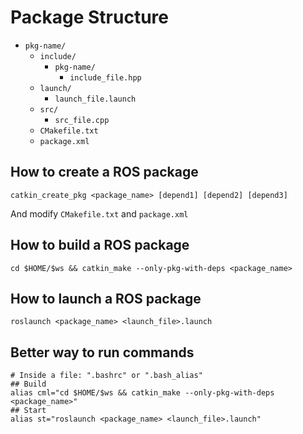 # Package Structure

- `pkg-name/`
  - `include/`
    - `pkg-name/`
      - `include_file.hpp`
  - `launch/`
    - `launch_file.launch`
  - `src/`
    - `src_file.cpp`
  - `CMakefile.txt`
  - `package.xml`

## How to create a ROS package

```shell
catkin_create_pkg <package_name> [depend1] [depend2] [depend3]
```

And modify `CMakefile.txt` and `package.xml`

## How to build a ROS package

```shell
cd $HOME/$ws && catkin_make --only-pkg-with-deps <package_name>
```

## How to launch a ROS package

```shell
roslaunch <package_name> <launch_file>.launch
```

## Better way to run commands

```shell
# Inside a file: ".bashrc" or ".bash_alias"
## Build
alias cml="cd $HOME/$ws && catkin_make --only-pkg-with-deps <package_name>"
## Start
alias st="roslaunch <package_name> <launch_file>.launch"
```
